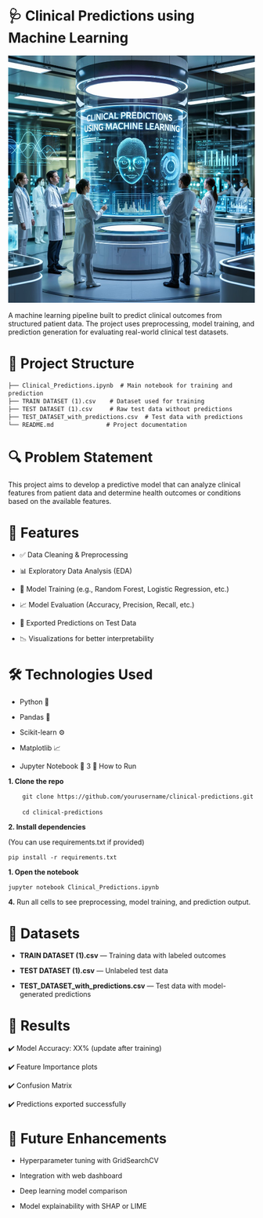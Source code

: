 
# 🩺 Clinical Predictions using Machine Learning
![image alt](https://github.com/SyedAliNice/NL-P-Spanish-Language-Project-/blob/432d55662b0ddd9369f855504f9443022dff318b/a-digital-illustration-of-a-futuristic-m_uUwvvFsFSuy4FRWi5Ak9Dg_7GNUXCnfS8GT-p7ItxDukw-fotor-20250407134050.jpg)

A machine learning pipeline built to predict clinical outcomes from structured patient data. The project uses preprocessing, model training, and prediction generation for evaluating real-world clinical test datasets.
#   📁 Project Structure
    ├── Clinical_Predictions.ipynb  # Main notebook for training and prediction
    ├── TRAIN DATASET (1).csv    # Dataset used for training
    ├── TEST DATASET (1).csv     # Raw test data without predictions
    ├── TEST_DATASET_with_predictions.csv  # Test data with predictions
    └── README.md               # Project documentation
#   🔍 Problem Statement

This project aims to develop a predictive model that can analyze clinical features from patient data and determine health outcomes or conditions based on the available features.
#   🧠 Features

-   ✅ Data Cleaning & Preprocessing

-   📊 Exploratory Data Analysis (EDA)

-   🤖 Model Training (e.g., Random Forest, Logistic Regression, etc.)

-   📈 Model Evaluation (Accuracy, Precision, Recall, etc.)

-   📁 Exported Predictions on Test Data

-   📉 Visualizations for better interpretability
#   🛠️ Technologies Used

-   Python 🐍

-   Pandas 🐼

-   Scikit-learn ⚙️

-   Matplotlib 📈

-   Jupyter Notebook 📒
3   🚀 How to Run

**1.  Clone the repo**

        git clone https://github.com/yourusername/clinical-predictions.git

        cd clinical-predictions
**2.  Install dependencies**

 (You can use requirements.txt if provided)      

    pip install -r requirements.txt
**1.  Open the notebook**

    jupyter notebook Clinical_Predictions.ipynb
**4.**  Run all cells to see preprocessing, model training, and prediction output.    

#   📂 Datasets

-   **TRAIN DATASET (1).csv** — Training data with labeled outcomes

-   **TEST DATASET (1).csv** — Unlabeled test data

-   **TEST_DATASET_with_predictions.csv** — Test data with model-generated predictions

#   📌 Results

✔️ Model Accuracy: XX% (update after training)

✔️ Feature Importance plots

  ✔️ Confusion Matrix

   ✔️ Predictions exported successfully

#   🧾 Future Enhancements

-   Hyperparameter tuning with GridSearchCV

-   Integration with web dashboard

-   Deep learning model comparison

-   Model explainability with SHAP or LIME

